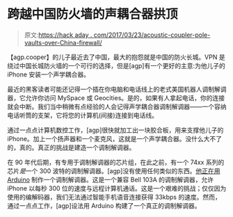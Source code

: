 # 跨越中国防火墙的声耦合器拱顶

> 原文:[https://hack aday . com/2017/03/23/acoustic-coupler-pole-vaults-over-China-firewall/](https://hackaday.com/2017/03/23/acoustic-coupler-pole-vaults-over-chinas-firewall/)

【agp.cooper】的儿子最近去了中国，最大的抱怨就是中国的防火长城。VPN 是绕过中国长城防火墙的一个可行的选择，但是[agp]有一个更好的主意:为他儿子的 iPhone 安装一个声学耦合器。

最近的黑客读者可能还记得一个插在你电脑和电话线上的老式美国机器人调制解调器，它允许你访问 MySpace 或 Geocities。是的，如果有人拿起电话，你的连接就会中断。我们当中稍微有点经验的人会记得声学耦合器调制解调器——一个容纳电话听筒的支架，它将您的计算机(间接)连接到电话线。

通过一点点计算机数控工作，[agp]很快就加工出一块胶合板，用来支撑他儿子的 iPhone。加上一个扬声器和一个麦克风，这就是一个声学耦合器。没什么大不了的，真的。真正的挑战是建造一个调制解调器。

在 90 年代后期，有专用于调制解调器的芯片组，在此之前，有一个 74xx 系列的芯片*是*一个 300 波特的调制解调器。[agp]没有使用任何类似的东西。[他正在用 Arduino](https://hackaday.io/project/19350-an-old-fashion-acoustic-modem-for-the-iphone/log/53286-bell-103a2-modem-debug) 制作一个调制解调器。这是一个兼容 Bell 103A 的调制解调器，允许 iPhone 以每秒 300 位的速度与远程计算机通话。这是一个艰难的挑战；仅仅因为使用的编解码器，我们无法通过智能手机语音连接获得 33kbps 的速度。然而，通过一点点工作，[agp]设法用 Arduino 构建了一个真正的调制解调器。